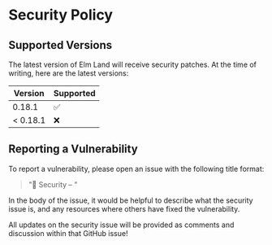 # Security Policy

## Supported Versions

The latest version of Elm Land will receive security
patches. At the time of writing, here are the latest
versions:

| Version    | Supported          |
| ---------- | ------------------ |
| 0.18.1     | :white_check_mark: |
| < 0.18.1   | :x:                |

## Reporting a Vulnerability

To report a vulnerability, please open an issue with the following title format:

> "🔐 Security – <the problem goes here>"

In the body of the issue, it would be helpful to describe what the security issue is,
and any resources where others have fixed the vulnerability.

All updates on the security issue will be provided as comments and discussion within that
GitHub issue!
